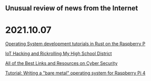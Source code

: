 ## Unusual review of news from the Internet

# 2021.10.07

[Operating System development tutorials in Rust on the Raspberry P](https://github.com/rust-embedded/rust-raspberrypi-OS-tutorials)

[IoT Hacking and Rickrolling My High School District](https://whitehoodhacker.net/posts/2021-10-04-the-big-rick)

[All of the Best Links and Resources on Cyber Security](https://s0cm0nkey.gitbook.io/s0cm0nkeys-security-reference-guide/)

[Tutorial: Writing a "bare metal" operating system for Raspberry Pi 4](https://github.com/isometimes/rpi4-osdev)
